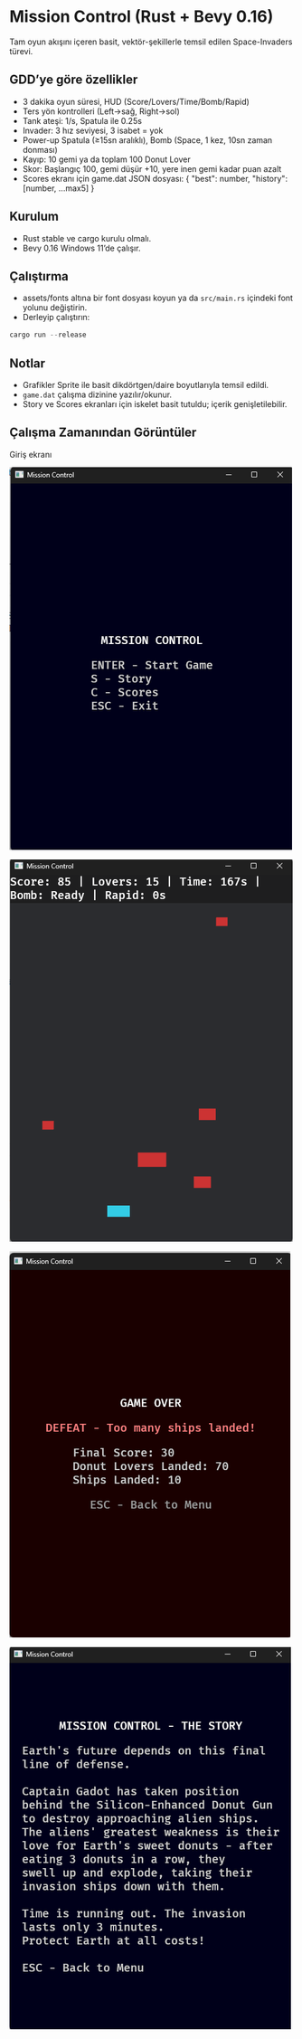 # Mission Control (Rust + Bevy 0.16)

Tam oyun akışını içeren basit, vektör-şekillerle temsil edilen Space-Invaders türevi.

## GDD’ye göre özellikler

- 3 dakika oyun süresi, HUD (Score/Lovers/Time/Bomb/Rapid)
- Ters yön kontrolleri (Left→sağ, Right→sol)
- Tank ateşi: 1/s, Spatula ile 0.25s
- Invader: 3 hız seviyesi, 3 isabet = yok
- Power-up Spatula (≥15sn aralıklı), Bomb (Space, 1 kez, 10sn zaman donması)
- Kayıp: 10 gemi ya da toplam 100 Donut Lover
- Skor: Başlangıç 100, gemi düşür +10, yere inen gemi kadar puan azalt
- Scores ekranı için game.dat JSON dosyası: { "best": number, "history": [number, ...max5] }

## Kurulum

- Rust stable ve cargo kurulu olmalı.
- Bevy 0.16 Windows 11’de çalışır.

## Çalıştırma

- assets/fonts altına bir font dosyası koyun ya da `src/main.rs` içindeki font yolunu değiştirin.
- Derleyip çalıştırın:

```powershell
cargo run --release
```

## Notlar

- Grafikler Sprite ile basit dikdörtgen/daire boyutlarıyla temsil edildi.
- `game.dat` çalışma dizinine yazılır/okunur.
- Story ve Scores ekranları için iskelet basit tutuldu; içerik genişletilebilir.

## Çalışma Zamanından Görüntüler

Giriş ekranı

![runtime_00](runtime_00.png)

![runtime_01](runtime_01.png)

![runtime_02](runtime_02.png)

![runtime_03](runtime_03.png)
